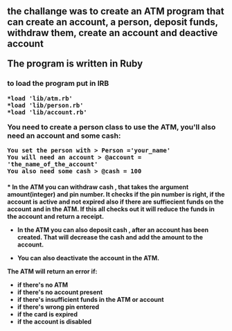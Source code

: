 

<h2>
the challange was to create an ATM  program that can create an account, a person, deposit funds, withdraw them, create an account and deactive account 

The program is written in Ruby <h3>

to load the program put in IRB
```
*load 'lib/atm.rb'
*load 'lib/person.rb'
*load 'lib/account.rb'
```

You need to create a person class to use the ATM, you'll also need an account and some cash:

```
You set the person with > Person ='your_name'
You will need an account > @account = 'the_name_of_the_account'
You also need some cash > @cash = 100
```
<h4>
* In the ATM you can withdraw cash , that takes the argument amount(integer) and pin number. It checks if the pin number is right, if the account is active and not expired also if there are suffiecient funds on the account and in the ATM. If this all checks out it will reduce the funds in the account and return a receipt.


* In the ATM you can also deposit cash , after an account has been created. That will decrease the cash and add the amount to the account.

* You can also deactivate the account in the ATM.  

The ATM will return an error if:
* if there's no ATM
* if there's no account present
* if there's insufficient funds in the ATM or account
* if there's wrong pin entered
* if the card is expired
* if the account is disabled

